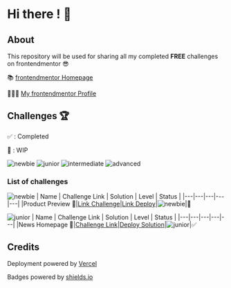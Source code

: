 # Hi there ! 👋

## About

This repository will be used for sharing all my completed **FREE** challenges on frontendmentor 😎

📚 [frontendmentor Homepage](https://www.frontendmentor.io)

👨🏻‍💻 [My frontendmentor Profile](https://www.frontendmentor.io/profile/mikhael7)

## Challenges 🏆

✅ : Completed

🔨 : WIP

![newbie](https://img.shields.io/badge/1-NEWBIE-cyan)
![junior](https://img.shields.io/badge/2-JUNIOR-green)
![intermediate](https://img.shields.io/badge/3-INTERMEDIATE-yellow)
![advanced](https://img.shields.io/badge/4-ADVANCED-orange)

### List of challenges

![newbie](https://img.shields.io/badge/1-NEWBIE-cyan)
| Name | Challenge Link | Solution | Level | Status |
|---|---|---|---|---|
|Product Preview 💄|[Link Challenge](https://www.frontendmentor.io/challenges/product-preview-card-component-GO7UmttRfa)|[Link Deploy](https://product-preview-card-component-main-black.vercel.app/)|![newbie](https://img.shields.io/badge/1-NEWBIE-cyan)|🔨

![junior](https://img.shields.io/badge/2-JUNIOR-green)
| Name | Challenge Link | Solution | Level | Status |
|---|---|---|---|---|
|News Homepage 📰|[Challenge Link](https://www.frontendmentor.io/challenges/news-homepage-H6SWTa1MFl)|[Deploy Solution](https://news-homepage-main-5knyu64fg-mikhael7.vercel.app)|![junior](https://img.shields.io/badge/2-JUNIOR-green)|✅

## Credits

Deployment powered by [Vercel](https://vercel.com/)

Badges powered by [shields.io](https://shields.io/)
